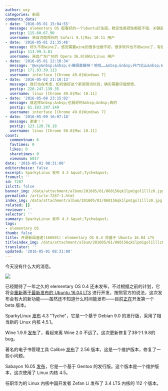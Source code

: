 ```yaml
---
author: wxy
categories: 新闻
comments_data:
- date: '2016-05-01 15:04:55'
  message: elementary OS 挺看好的一个ubuntu衍生版。稳定性美观性都挺不错，关键是够精简适合老机器
  postip: 115.60.67.90
  username: 来自河南郑州的 Safari 9.1|Mac 10.11 用户
- date: '2016-05-01 21:35:46'
  message: 好久不用wine了。感觉需要wine的很多也做不好。很多软件也不用wine了，有替代品了。
  postip: 113.99.3.81
  username: 来自广东广州的 Opera 36.0|GNU/Linux 用户
- date: '2016-05-01 22:10:34'
  message: '@wxy&nbsp;&nbsp;小编很直接呀！哈哈……&nbsp;&nbsp;开门见山&nbsp;&nbsp;今天没有什么大的消息&nbsp;&nbsp;够直接&nbsp;&nbsp;我喜欢&nbsp;&nbsp;下面提供的信息也很有价值啊！'
  postip: 171.83.39.113
  username: interface [Chrome 49.0|Windows 7]
- date: '2016-05-02 21:10:13'
  message: 我们也在考虑，如何做好这个新闻简讯栏目，确实需要仔细想想。
  postip: 220.247.139.35
  username: linux [Chrome 49.0|Mac 10.11]
- date: '2016-05-08 23:15:02'
  message: 就这样&nbsp;&nbsp;也挺好的&nbsp;&nbsp;真的
  postip: 61.183.207.149
  username: interface [Chrome 49.0|Windows 7]
- date: '2016-05-09 16:07:18'
  message: 谢谢！！
  postip: 123.120.76.18
  username: linux [Chrome 50.0|Mac 10.11]
count:
  commentnum: 6
  favtimes: 0
  likes: 0
  sharetimes: 0
  viewnum: 6017
date: '2016-05-01 08:31:00'
editorchoice: false
excerpt: SparkyLinux 发布 4.3 &quot;Tyche&quot;
fromurl: ''
id: 7287
islctt: false
banner_img: /data/attachment/album/201605/01/060156qk1lpm1gol1lllz0.jpg
permalink: /article-7287-1.html
index_img: /data/attachment/album/201605/01/060156qk1lpm1gol1lllz0.jpg
related: []
reviewer: ''
selector: ''
summary: SparkyLinux 发布 4.3 &quot;Tyche&quot;
tags:
- elementary OS
thumb: false
title: 开源新闻速递(160501)：elementary OS 0.4 将基于 Ubuntu 16.04 LTS
titleindex_img: /data/attachment/album/201605/01/060156qk1lpm1gol1lllz0.jpg
translator: ''
updated: '2016-05-01 08:31:00'
---
```


今天没有什么大的消息。


![](/data/attachment/album/201605/01/060156qk1lpm1gol1lllz0.jpg)


已经期待了一年之久的 elementary OS 0.4 还未发布，不过根据之前的计划，它将会[重新基于最新发布的 Ubuntu 16.04 LTS](http://blog.elementary.io/post/143436823881/how-long-until-loki) 进行开发，按照官方的说法，这次发布会有大的新功能——虽然还不知道什么时间能发布——目前[正在](http://t.umblr.com/redirect?z=https%3A%2F%2Felementary.io%2Fget-involved%23desktop-development&t=MmNkZGJhOTkzOTYzZDI3Njc3Y2VlYmIwNjBjN2VjMjE1NDEzZTljNSx6Z1VvN3N1QQ%3D%3D)开发第一个 beta 版本。


SparkyLinux [发布](http://sparkylinux.org/sparkylinux-4-3-is-out/) 4.3 "Tyche"，它是一个基于 Debian 9.0 的发行版，采用了相当新的 Linux 内核 4.5.1。


Wine 1.9.9 [发布](https://www.winehq.org/news/2016043001)了，看起来离 Wine 2.0 不远了。这次更新修复了38个1.9.8的 bug。


著名的电子书管理工具 Calibre [发布](http://calibre-ebook.com/whats-new)了 2.56 版本，这是一个维护版本，修复了一些小问题。


Sabayon 16.05 [发布](http://www.sabayon.org/release/latest-monthly-release-sabayon-1511)，它是一个基于 Gentoo 的发行版。这个版本是一个维护版本，这次使用了 Linux 内核 4.5。


任职华为的 Linux 内核中国开发者 Zefan Li 发布了 3.4 LTS 内核的 112 个版本。